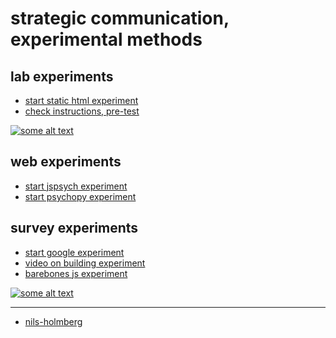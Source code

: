 # strategic communication, experimental methods

## lab experiments

- [start static html experiment](https://nils-holmberg.github.io/scom-expm/lab/xml/exp/html/001/inst-1.html)
- [check instructions, pre-test](https://nils-holmberg.github.io/scom-expm/lab/xml/ins/html/001/inst-1.html)

[![some alt text](https://img.youtube.com/vi/fyoRPKk7l4I/0.jpg)](https://www.youtube.com/watch?v=fyoRPKk7l4I)

## web experiments

- [start jspsych experiment](https://nils-holmberg.github.io/scom-expm/web/jsp/jspsych-exp-news.html)
- [start psychopy experiment](https://pavlovia.org/nils-holmberg/posner)

## survey experiments

- [start google experiment](https://script.google.com/macros/s/AKfycbxzg19e8OFh9X4fo8IHT2Y-TFvk4F2IxE69kdRv4ad8O65CFnV49G_kXpUSd1Zr9OY/exec)
- [video on building experiment](https://www.youtube.com/watch?v=B02wZo9aEvI&t=795s)
- [barebones js experiment](https://nils-holmberg.github.io/scom-expm/web/tjs/)

[![some alt text](https://img.youtube.com/vi/D23f5eO8n7U/0.jpg)](https://www.youtube.com/watch?v=D23f5eO8n7U)

---

- [nils-holmberg](https://github.com/nils-holmberg)




